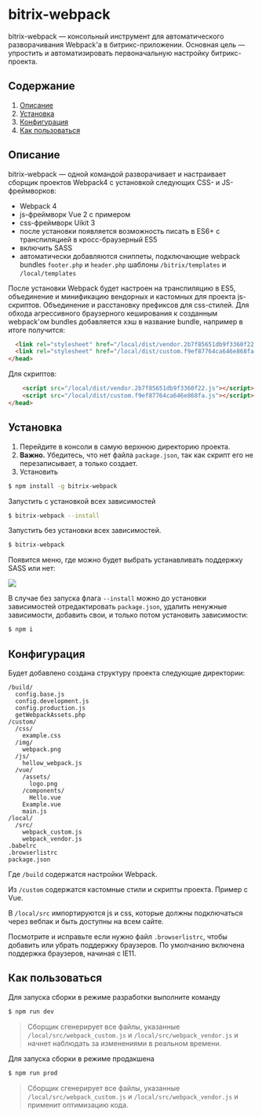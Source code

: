 # bitrix-webpack 
bitrix-webpack — консольный инструмент для автоматического разворачивания Webpack'a в битрикс-приложении. 
Основная цель — упростить и автоматизировать первоначальную настройку битрикс-проекта.

## Содержание
1. [Описание](#introduction)
2. [Установка](#install)
3. [Конфигурация](#config)
4. [Как пользоваться](#build)

<h2 id="introduction">Описание</h2>

bitrix-webpack — одной командой разворачивает и настраивает сборщик проектов Webpack4 с установкой следующих CSS- и JS- фреймворков:

- Webpack 4
- js-фреймворк Vue 2 с примером
- css-фреймворк Uikit 3
- после установки появляется возможность писать в ES6+ с транспиляцией в кросс-браузерный ES5
- включить SASS
- автоматически добавляются сниппеты, подключающие webpack bundles `footer.php` и `header.php` шаблоны `/bitrix/templates` и `/local/templates`

После установки Webpack будет настроен на транспиляцию в ES5, объединение и минификацию вендорных и кастомных для проекта js-скриптов. Объединение и расстановку префиксов для css-стилей. Для обхода агрессивного браузерного кеширования к созданным webpack'ом bundles добавляется хэш в название bundle, например в итоге получится:

```html
  <link rel="stylesheet" href="/local/dist/vendor.2b7f85651db9f3360f22.css">
  <link rel="stylesheet" href="/local/dist/custom.f9ef87764ca646e868fa.css">
</head>
```

Для скриптов:

```html
    <script src="/local/dist/vendor.2b7f85651db9f3360f22.js"></script>
    <script src="/local/dist/custom.f9ef87764ca646e868fa.js"></script>
</head>
```

<h2 id="install">Установка</h2>

1. Перейдите в консоли в самую верхнюю директорию проекта. 
2. **Важно.** Убедитесь, что нет файла `package.json`, так как скрипт его не перезаписывает, а только создает.
3. Установить

```bash
$ npm install -g bitrix-webpack
```

Запустить с установкой всех зависимостей
```bash
$ bitrix-webpack --install
```

Запустить без установки всех зависимостей. 
```bash
$ bitrix-webpack
```

Появится меню, где можно будет выбрать устанавливать поддержку SASS или нет:

![](https://github.com/sedovdmitry/bitrix-webpack/blob/master/assets/console.png?raw=true)


В случае без запуска флага `--install` можно до установки зависимостей отредактировать `package.json`, удалить ненужные зависимости, добавить свои, и только потом установить зависимости:

```bash
$ npm i
```

<h2 id="config">Конфигурация</h2>

Будет добавлено создана структуру проекта следующие директории:

```
/build/
  config.base.js
  config.development.js
  config.production.js
  getWebpackAssets.php
/custom/
  /css/
    example.css
  /img/
    webpack.png
  /js/
    hellow_webpack.js
  /vue/
    /assets/
      logo.png
    /components/
      Hello.vue
    Example.vue
    main.js
/local/
  /src/
    webpack_custom.js
    webpack_vendor.js
.babelrc
.browserlistrc
package.json

```

Где `/build` содержатся настройки Webpack.

Из `/custom` содержатся кастомные стили и скрипты проекта. Пример с Vue. 

В `/local/src` импортируются js и css, которые должны подключаться через вебпак и быть доступны на всем сайте. 

Посмотрите и исправьте если нужно файл `.browserlistrc`, чтобы добавить или убрать поддержку браузеров. По умолчанию включена поддержка браузеров, начиная с IE11.

<h2 id="build">Как пользоваться</h2>

Для запуска сборки в режиме разработки выполните команду 
```bash
$ npm run dev
```
> Сборщик сгенерирует все файлы, указанные `/local/src/webpack_custom.js` и `/local/src/webpack_vendor.js` и начнет наблюдать за изменениями в реальном времени. 

Для запуска сборки в режиме продакшена  
```bash
$ npm run prod
```
> Сборщик сгенерирует все файлы, указанные `/local/src/webpack_custom.js` и `/local/src/webpack_vendor.js` и применит оптимизацию кода. 

